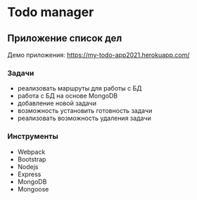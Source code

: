 # Todo manager

## Приложение список дел

Демо приложения:
https://my-todo-app2021.herokuapp.com/

### Задачи

- реализовать маршруты для работы с БД
- работа с БД на основе MongoDB
- добавление новой задачи
- возможность установить готовность задачи
- реализовать возможность удаления задачи

### Инструменты

- Webpack
- Bootstrap
- Nodejs
- Express
- MongoDB
- Mongoose
